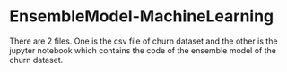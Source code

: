 # EnsembleModel-MachineLearning
There are 2 files. One is the csv file of churn dataset and the other is the jupyter notebook which contains the code of the ensemble model of the churn dataset.

